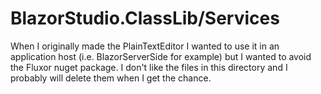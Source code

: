 ﻿# BlazorStudio.ClassLib/Services
When I originally made the PlainTextEditor I wanted to use it in an application host (i.e. BlazorServerSide for example) but I wanted to avoid the Fluxor nuget package. I don't like the files in this directory and I probably will delete them when I get the chance.